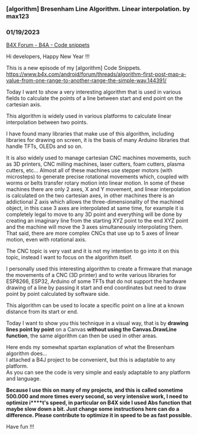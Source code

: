 ### [algorithm] Bresenham Line Algorithm. Linear interpolation. by max123
### 01/19/2023
[B4X Forum - B4A - Code snippets](https://www.b4x.com/android/forum/threads/145218/)

Hi developers, Happy New Year !!!  
  
This is a new episode of my [algorithm] Code Snippets.  
<https://www.b4x.com/android/forum/threads/algorithm-first-post-map-a-value-from-one-range-to-another-range-the-simple-way.144391/>  
  
Today I want to show a very interesting algorithm that is used in various fields to calculate the points of a line between start and end point on the cartesian axis.  
  
This algorithm is widely used in various platforms to calculate linear interpolation between two points.  
  
I have found many libraries that make use of this algorithm, including libraries for drawing on screen, it is the basis of many Arduino libraries that handle TFTs, OLEDs and so on.  
  
It is also widely used to manage cartesian CNC machines movements, such as 3D printers, CNC milling machines, laser cutters, foam cutters, plasma cutters, etc… Almost all of these machines use stepper motors (with microsteps) to generate precise rotational movements which, coupled with worms or belts transfer rotary motion into linear motion. In some of these machines there are only 2 axes, X and Y movement, and linear interpolation is calculated on the two cartesian axes, in other machines there is an addictional Z axis which allows the three-dimensionality of the machined object, in this case 3 axes are interpolated at same time, for example it is completely legal to move to any 3D point and everything will be done by creating an imaginary line from the starting XYZ point to the end XYZ point and the machine will move the 3 axes simultaneously interpolating them. That said, there are more complex CNCs that use up to 5 axes of linear motion, even with rotational axis.  
  
The CNC topic is very vast and it is not my intention to go into it on this topic, instead I want to focus on the algorithm itself.  
  
I personally used this interesting algorithm to create a firmware that manage the movements of a CNC (3D printer) and to write various libraries for ESP8266, ESP32, Arduino of some TFTs that do not support the hardware drawing of a line by passing it start and end coordinates but need to draw point by point calculated by software side.  
  
This algorithm can be used to locate a specific point on a line at a known distance from its start or end.  
  
Today I want to show you this technique in a visual way, that is by **drawing lines point by point** on a Canvas **without using the Canvas.DrawLine function**, the same algorithm can then be used in other areas.  
  
Here ends my somewhat spartan explanation of what the Bresenham algorithm does…  
I attached a B4J project to be convenient, but this is adaptable to any platform.  
As you can see the code is very simple and easly adaptable to any platform and language.  
  
**Because I use this on many of my projects, and this is called sometime 500.000 and more times every second, so very intensive work, I need to optimize i****t's speed, in particular on B4X side I used Abs function that maybe slow down a bit. Just change some instructions here can do a difference. Please contribute to optimize it in speed to be as fast possible.**  
  
Have fun !!!